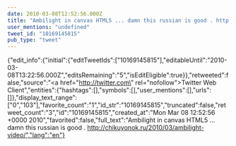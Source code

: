 ```yaml
---
date: 2010-03-08T12:52:56.000Z
title: "Ambilight in canvas HTML5 ... damn this russian is good . http://chikuyonok.ru/2010/03/ambilight-video/″"
user_mentions: "undefined"
tweet_id: "10169145815"
pub_type: "tweet"
---
```

{"edit_info":{"initial":{"editTweetIds":["10169145815"],"editableUntil":"2010-03-08T13:22:56.000Z","editsRemaining":"5","isEditEligible":true}},"retweeted":false,"source":"<a href=\"http://twitter.com\" rel=\"nofollow\">Twitter Web Client</a>","entities":{"hashtags":[],"symbols":[],"user_mentions":[],"urls":[]},"display_text_range":["0","103"],"favorite_count":"1","id_str":"10169145815","truncated":false,"retweet_count":"3","id":"10169145815","created_at":"Mon Mar 08 12:52:56 +0000 2010","favorited":false,"full_text":"Ambilight in canvas HTML5 ... damn this russian is good . http://chikuyonok.ru/2010/03/ambilight-video/","lang":"en"}
